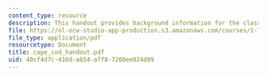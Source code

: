 ```yaml
---
content_type: resource
description: This handout provides background information for the class field trip.
file: https://ol-ocw-studio-app-production.s3.amazonaws.com/courses/1-72-groundwater-hydrology-fall-2005/40cf4d7c416da654aff87208ee024d09_cape_cod_handout.pdf
file_type: application/pdf
resourcetype: Document
title: cape_cod_handout.pdf
uid: 40cf4d7c-416d-a654-aff8-7208ee024d09
---
```

